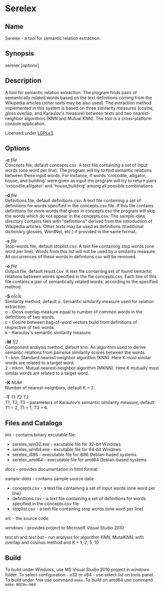 Serelex
=======

Name
----
Serelex - a tool for semantic relation extraction.

Synopsis
--------
serelex [*options*]

Description
-----------
A tool for semantic relation extraction. The program finds pairs of semantically related words based on the text definitions coming from the Wikipedia articles (other texts may be also used). The extraction method implemented in this system is based on three similarity measures (cosine, gloss overlap, and Karaulov's measure) between texts and two nearest-neighbor algorithms (KNN and Mutual KNN). The tool is a cross-platform console application.

Licensed under [LGPLv3](http://www.gnu.org/licenses/lgpl.html).

Options
-------
**-c** *file*  
Concepts file, default concepts.csv. A text file containing a set of input words (one word per line). The program will try to find semantic relations between these input words. For instance, if words 'crocodile, alligator, house, and building' were given as input the program will try to return pairs 'crocodile,alligator' and 'house,building' among all possible combinations.

**-d** *file*  
Definitions file, default definitions.csv. A text file containing a set of definitions for words specified in the concepts.csv file. If this file contains definitions for more words that given in concepts.csv the program will skip the words which do not appear in the concepts.csv. The sample-data directory contains files with "definitions" derived from the introduction of Wikipedia articles. Other texts may be used as definitions (traditional dictionary glosses, WordNet, etc.) if provided in the same format.

**-s** *file*  
Stop-words file, default stoplist.csv. A text file containing stop words (one word per line). Words from this list will not be used by a similarity measure. All occurrences of these words in definitons.csv will be removed.

**-o** *file*  
Output file, default result.csv. A text file containing set of found semantic relations between words specified in the file concepts.csv. Each line of this file contains a pair of semantically related words, according to the specified method.

**-S** *o|c|k*  
Similarity method, default o. Semantic similarity measure used for relation extraction.  
 o - Gloss overlap measure equal to number of common words in the definitions of two words.  
 c - Cosine between bag-of-word vectors build from definitions of respective of two words  
 k - Karaulov's semantic similarity measure. 
 
**-M** *1|2*  
Component analysis method, default knn. An algorithm used to derive semantic relations from pairwise similarity scores between the words.  
 1 - knn. Standard nearest-neighbor algorithm (KNN). Here K most similar words are related to a target word.  
 2 - mknn. Mutual nearest-neighbor algorithm (MKNN). Here K mutually most similar words are related to a target word.

**-K** *NUM*  
Number of nearest-neighbors, default K = 2.

**-T** *T1 T2 T3*  
T1, T2, T3 - parameters of Karaulov's semantic similarity measure, default T1 = 2, T1 = 1, T3 = 6.

Files and Catalogs
------------------
*bin* - contains binary excutable file:

 * serelex_win32.exe - excutable file for 32-bit Windows
 * serelex_win64.exe - excutable file for 64-bit Windows
 * serelex_i686 - executable file for i686 Debian-based systems
 * serelex_amd64 - executable file for amd64 Debian-based systems

*docs* - provides documentation in html format

*sample-data* - contains sample source data:

 * concepts.csv - a text file containing a set of input words (one word per line)
 * definitions.csv - a text file containing a set of definitions for words specified in the concepts.csv file
 * stoplist.csv - a text file containing stop words (one word per line)

*src* - the source code

*windows* - provides project to Microsoft Visual Studio 2010

*test.sh* and *test.bat*  - run analysis for algorithm KNN, MutalKNN, with overlap and cosinus method and K = 1, 2, 5, 10

Build
-----
To build under Windows, use MS Visual Studio 2010 project in *windows* folder. To select configuration - x32 or x64 - use select list on tools panel.  
To build under *nix use command `make`. To build on amd64 use command `make ARCH=-m64`

	